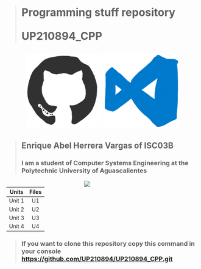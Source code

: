 > # Programming stuff repository </p> UP210894_CPP </p>  
  <div>
  <p align="center">
  <img src="imagens/giphy.gif" width="200"> 
  <img src="imagens/giphy (1).gif" width="200"> 
  
  </p>
</div>     

> ## Enrique Abel Herrera Vargas of ISC03B
> ### I am a student of Computer Systems Engineering at the Polytechnic University of Aguascalientes
</p>

 <img src="imagens/Gif" width="300" p align="right">

|        Units        |   Files  | 
|:-------------------:|:--------:|
|        Unit 1       |    U1    |
|        Unit 2       |    U2    | 
|        Unit 3       |    U3    | 
|        Unit 4       |    U4    | 
> ### If you want to clone this repository copy this command in your console https://github.com/UP210894/UP210894_CPP.git
